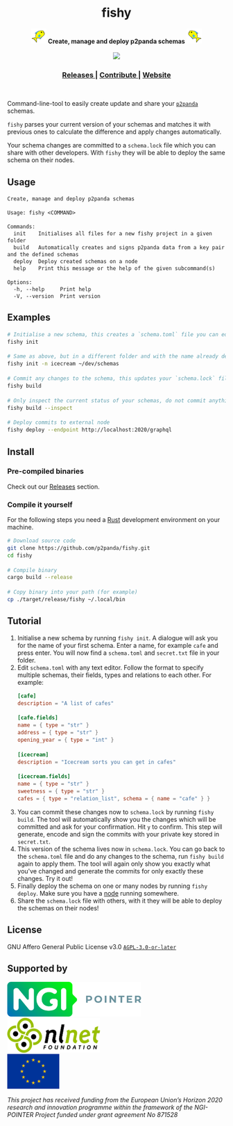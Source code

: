 <h1 align="center">fishy</h1>

<div align="center">
  <img src="https://raw.githubusercontent.com/p2panda/.github/main/assets/fish-left.gif" width="auto" height="35px">
  <strong>Create, manage and deploy p2panda schemas</strong>
  <img src="https://raw.githubusercontent.com/p2panda/.github/main/assets/fish-right.gif" width="auto" height="35px">
</div>

<br />

<div align="center">
  <a href="https://www.youtube.com/watch?v=buJZeQAmrq8" target="_blank">
    <img src="https://raw.githubusercontent.com/p2panda/fishy/main/example.gif" width="600" />
  </a>
</div>

<div align="center">
  <h3>
    <a href="https://github.com/p2panda/fishy/releases">
      Releases
    </a>
    <span> | </span>
    <a href="https://aquadoggo.p2panda.org/about/contribute">
      Contribute
    </a>
    <span> | </span>
    <a href="https://aquadoggo.p2panda.org/">
      Website
    </a>
  </h3>
</div>

<br/>

Command-line-tool to easily create update and share your [`p2panda`] schemas.

`fishy` parses your current version of your schemas and matches it with
previous ones to calculate the difference and apply changes automatically.

Your schema changes are committed to a `schema.lock` file which you can share
with other developers. With `fishy` they will be able to deploy the same schema
on their nodes.

## Usage

```
Create, manage and deploy p2panda schemas

Usage: fishy <COMMAND>

Commands:
  init    Initialises all files for a new fishy project in a given folder
  build   Automatically creates and signs p2panda data from a key pair and the defined schemas
  deploy  Deploy created schemas on a node
  help    Print this message or the help of the given subcommand(s)

Options:
  -h, --help     Print help
  -V, --version  Print version
```

## Examples

```bash
# Initialise a new schema, this creates a `schema.toml` file you can edit
fishy init

# Same as above, but in a different folder and with the name already defined
fishy init -n icecream ~/dev/schemas

# Commit any changes to the schema, this updates your `schema.lock` file
fishy build

# Only inspect the current status of your schemas, do not commit anything
fishy build --inspect

# Deploy commits to external node
fishy deploy --endpoint http://localhost:2020/graphql
```

## Install

### Pre-compiled binaries

Check out our [Releases](https://github.com/p2panda/fishy/releases) section.

### Compile it yourself

For the following steps you need a
[Rust](https://www.rust-lang.org/learn/get-started) development environment on
your machine.


```bash
# Download source code
git clone https://github.com/p2panda/fishy.git
cd fishy

# Compile binary
cargo build --release

# Copy binary into your path (for example)
cp ./target/release/fishy ~/.local/bin
```

## Tutorial

1. Initialise a new schema by running `fishy init`. A dialogue will ask you for
   the name of your first schema. Enter a name, for example `cafe` and press
   enter. You will now find a `schema.toml` and `secret.txt` file in
   your folder.
2. Edit `schema.toml` with any text editor. Follow the format to specify
   multiple schemas, their fields, types and relations to each other. For
   example:
   ```toml
   [cafe]
   description = "A list of cafes"

   [cafe.fields]
   name = { type = "str" }
   address = { type = "str" }
   opening_year = { type = "int" }

   [icecream]
   description = "Icecream sorts you can get in cafes"

   [icecream.fields]
   name = { type = "str" }
   sweetness = { type = "str" }
   cafes = { type = "relation_list", schema = { name = "cafe" } }
   ```
3. You can commit these changes now to `schema.lock` by running `fishy build`.
   The tool will automatically show you the changes which will be committed and
   ask for your confirmation. Hit `y` to confirm. This step will generate,
   encode and sign the commits with your private key stored in `secret.txt`.
4. This version of the schema lives now in `schema.lock`. You can go back to
   the `schema.toml` file and do any changes to the schema, run `fishy build`
   again to apply them. The tool will again only show you exactly what you've
   changed and generate the commits for only exactly these changes. Try it out!
5. Finally deploy the schema on one or many nodes by running `fishy deploy`.
   Make sure you have a [node](https://github.com/p2panda/aquadoggo) running
   somewhere.
6. Share the `schema.lock` file with others, with it they will be able to
   deploy the schemas on their nodes!

## License

GNU Affero General Public License v3.0 [`AGPL-3.0-or-later`](LICENSE)

## Supported by

<img src="https://raw.githubusercontent.com/p2panda/.github/main/assets/ngi-logo.png" width="auto" height="80px"><br />
<img src="https://raw.githubusercontent.com/p2panda/.github/main/assets/nlnet-logo.svg" width="auto" height="80px"><br />
<img src="https://raw.githubusercontent.com/p2panda/.github/main/assets/eu-flag-logo.png" width="auto" height="80px">

*This project has received funding from the European Union’s Horizon 2020
research and innovation programme within the framework of the NGI-POINTER
Project funded under grant agreement No 871528*

[`p2panda`]: https://aquadoggo.p2panda.org/
